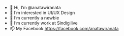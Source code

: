 - 👋 Hi, I’m @anatawiranata
- 👀 I’m interested in UI/UX Design
- 🌱 I’m currently a newbie
- 💞️ I’m currently work at Sindigilive
- 📫 My Facebook https://facebook.com/anatawiranata

<!---
anatawiranata/anatawiranata is a ✨ special ✨ repository because its `README.md` (this file) appears on your GitHub profile.
You can click the Preview link to take a look at your changes.
--->
